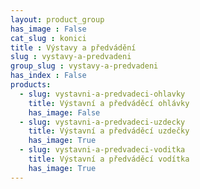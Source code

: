 ```yaml
---
layout: product_group
has_image : False
cat_slug : konici
title : Výstavy a předvádění
slug : vystavy-a-predvadeni
group_slug : vystavy-a-predvadeni
has_index : False
products:
  - slug: vystavni-a-predvadeci-ohlavky
    title: Výstavní a předváděcí ohlávky
    has_image: False
  - slug: vystavni-a-predvadeci-uzdecky
    title: Výstavní a předváděcí uzdečky
    has_image: True
  - slug: vystavni-a-predvadeci-voditka
    title: Výstavní a předváděcí vodítka
    has_image: True
---
```


